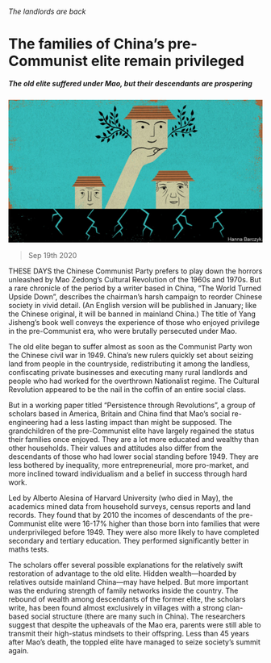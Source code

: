 ###### The landlords are back

# The families of China’s pre-Communist elite remain privileged 

##### The old elite suffered under Mao, but their descendants are prospering 

![image](images/20200919_CND001_0.jpg) 

> Sep 19th 2020 

THESE DAYS the Chinese Communist Party prefers to play down the horrors unleashed by Mao Zedong’s Cultural Revolution of the 1960s and 1970s. But a rare chronicle of the period by a writer based in China, “The World Turned Upside Down”, describes the chairman’s harsh campaign to reorder Chinese society in vivid detail. (An English version will be published in January; like the Chinese original, it will be banned in mainland China.) The title of Yang Jisheng’s book well conveys the experience of those who enjoyed privilege in the pre-Communist era, who were brutally persecuted under Mao.

The old elite began to suffer almost as soon as the Communist Party won the Chinese civil war in 1949. China’s new rulers quickly set about seizing land from people in the countryside, redistributing it among the landless, confiscating private businesses and executing many rural landlords and people who had worked for the overthrown Nationalist regime. The Cultural Revolution appeared to be the nail in the coffin of an entire social class.


But in a working paper titled “Persistence through Revolutions”, a group of scholars based in America, Britain and China find that Mao’s social re-engineering had a less lasting impact than might be supposed. The grandchildren of the pre-Communist elite have largely regained the status their families once enjoyed. They are a lot more educated and wealthy than other households. Their values and attitudes also differ from the descendants of those who had lower social standing before 1949. They are less bothered by inequality, more entrepreneurial, more pro-market, and more inclined toward individualism and a belief in success through hard work.

Led by Alberto Alesina of Harvard University (who died in May), the academics mined data from household surveys, census reports and land records. They found that by 2010 the incomes of descendants of the pre-Communist elite were 16-17% higher than those born into families that were underprivileged before 1949. They were also more likely to have completed secondary and tertiary education. They performed significantly better in maths tests.

The scholars offer several possible explanations for the relatively swift restoration of advantage to the old elite. Hidden wealth—hoarded by relatives outside mainland China—may have helped. But more important was the enduring strength of family networks inside the country. The rebound of wealth among descendants of the former elite, the scholars write, has been found almost exclusively in villages with a strong clan-based social structure (there are many such in China). The researchers suggest that despite the upheavals of the Mao era, parents were still able to transmit their high-status mindsets to their offspring. Less than 45 years after Mao’s death, the toppled elite have managed to seize society’s summit again.

